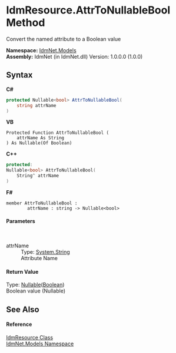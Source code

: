 # IdmResource.AttrToNullableBool Method 
 

Convert the named attribute to a Boolean value

**Namespace:**&nbsp;<a href="N_IdmNet_Models">IdmNet.Models</a><br />**Assembly:**&nbsp;IdmNet (in IdmNet.dll) Version: 1.0.0.0 (1.0.0)

## Syntax

**C#**<br />
``` C#
protected Nullable<bool> AttrToNullableBool(
	string attrName
)
```

**VB**<br />
``` VB
Protected Function AttrToNullableBool ( 
	attrName As String
) As Nullable(Of Boolean)
```

**C++**<br />
``` C++
protected:
Nullable<bool> AttrToNullableBool(
	String^ attrName
)
```

**F#**<br />
``` F#
member AttrToNullableBool : 
        attrName : string -> Nullable<bool> 

```


#### Parameters
&nbsp;<dl><dt>attrName</dt><dd>Type: <a href="http://msdn2.microsoft.com/en-us/library/s1wwdcbf" target="_blank">System.String</a><br />Attribute Name</dd></dl>

#### Return Value
Type: <a href="http://msdn2.microsoft.com/en-us/library/b3h38hb0" target="_blank">Nullable</a>(<a href="http://msdn2.microsoft.com/en-us/library/a28wyd50" target="_blank">Boolean</a>)<br />Boolean value (Nullable)

## See Also


#### Reference
<a href="T_IdmNet_Models_IdmResource">IdmResource Class</a><br /><a href="N_IdmNet_Models">IdmNet.Models Namespace</a><br />
